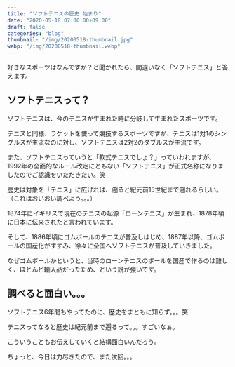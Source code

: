 ```yaml
---
title: "ソフトテニスの歴史 始まり"
date: "2020-05-18 07:00:00+09:00"
draft: false
categories: "blog"
thumbnail: "/img/20200518-thumbnail.jpg"
webp: "/img/20200518-thumbnail.webp"
---
```


好きなスポーツはなんですか？と聞かれたら、間違いなく「ソフトテニス」と答えます。

## ソフトテニスって？

ソフトテニスは、今のテニスが生まれた時に分岐して生まれたスポーツです。

テニスと同様、ラケットを使って競技するスポーツですが、テニスは1対1のシングルスが主流なのに対し、ソフトテニスは2対2のダブルスが主流です。

また、ソフトテニスっていうと「軟式テニスでしょ？」っていわれますが、1992年の全面的なルール改定にともない「ソフトテニス」が正式名称になりましたのでご認識をいただきたい。笑

歴史は対象を「テニス」に広げれば、遡ると紀元前15世紀まで遡れるらしい。（これはおいおい調べよう。。。）

1874年にイギリスで現在のテニスの起源「ローンテニス」が生まれ、1878年頃に日本に伝来されたと言われています。

そして、1886年頃にゴムボールのテニスが普及しはじめ、1887年以降、ゴムボールの国産化がすすみ、徐々に全国へソフトテニスが普及していきました。

なぜゴムボールかというと、当時のローンテニスのボールを国産で作るのは難しく、ほとんど輸入品だったため、という説が強いです。

## 調べると面白い。。。

ソフトテニス6年間もやってたのに、歴史をまともに知らず。。。笑

テニスってなると歴史は紀元前まで遡るって。。。すごいなぁ。

こういうこともお伝えしていくと結構面白いんだろう。

ちょっと、今日は力尽きたので、また次回。。。